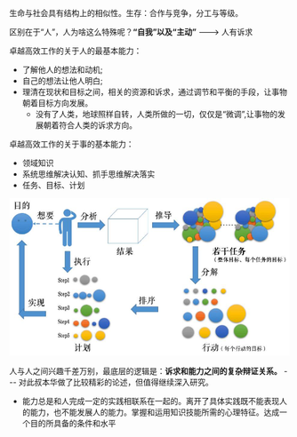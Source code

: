 生命与社会具有结构上的相似性。生存：合作与竞争，分工与等级。

区别在于“人”，人为啥这么特殊呢？**“自我”以及“主动”** ---> 人有诉求

卓越高效工作的关于人的最基本能力：

+ 了解他人的想法和动机;
+ 自己的想法让他人明白;
+ 理清在现状和目标之间，相关的资源和诉求，通过调节和平衡的手段，让事物朝着目标方向发展。
   + 没有了人类，地球照样自转，人类所做的一切，仅仅是“微调”,让事物的发展朝着符合人类的诉求方向。

卓越高效工作的关于事的基本能力：

+ 领域知识
+ 系统思维解决认知、抓手思维解决落实
+ 任务、目标、计划

 ![任务、目标、计划](https://raw.githubusercontent.com/cffyh/cffyh.github.io/master/img/2017050709443633.jpg)


人与人之间兴趣千差万别，最底层的逻辑是：**诉求和能力之间的复杂辩证关系。** --- 对此叔本华做了比较精彩的论述，但值得继续深入研究。

  + 能力总是和人完成一定的实践相联系在一起的。离开了具体实践既不能表现人的能力，也不能发展人的能力。掌握和运用知识技能所需的心理特征。达成一个目的所具备的条件和水平   
